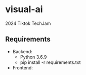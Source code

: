 # visual-ai
2024 Tiktok TechJam

## Requirements

- Backend:
  - Python 3.6.9
  - pip install -r requirements.txt
- Frontend:
  

